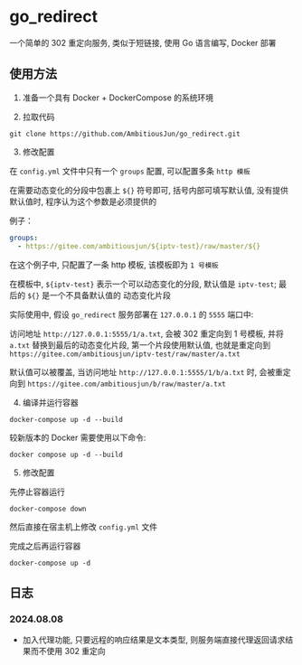 # go_redirect

一个简单的 302 重定向服务, 类似于短链接, 使用 Go 语言编写, Docker 部署

## 使用方法

1. 准备一个具有 Docker + DockerCompose 的系统环境

2. 拉取代码

```shell
git clone https://github.com/AmbitiousJun/go_redirect.git
```

3. 修改配置

在 `config.yml` 文件中只有一个 `groups` 配置, 可以配置多条 `http 模板`

在需要动态变化的分段中包裹上 `${}` 符号即可, 括号内部可填写默认值, 没有提供默认值时, 程序认为这个参数是必须提供的

例子：

```yaml
groups:
  - https://gitee.com/ambitiousjun/${iptv-test}/raw/master/${}
```

在这个例子中, 只配置了一条 http 模板, 该模板即为 `1 号模板`

在模板中, `${iptv-test}` 表示一个可以动态变化的分段, 默认值是 `iptv-test`; 最后的 `${}` 是一个不具备默认值的 动态变化片段

实际使用中, 假设 `go_redirect` 服务部署在 `127.0.0.1` 的 `5555` 端口中:

访问地址 `http://127.0.0.1:5555/1/a.txt`, 会被 302 重定向到 1 号模板, 并将 `a.txt` 替换到最后的动态变化片段, 第一个片段使用默认值, 也就是重定向到 `https://gitee.com/ambitiousjun/iptv-test/raw/master/a.txt`

默认值可以被覆盖, 当访问地址 `http://127.0.0.1:5555/1/b/a.txt` 时, 会被重定向到 `https://gitee.com/ambitiousjun/b/raw/master/a.txt`

4. 编译并运行容器

```shell
docker-compose up -d --build
```

较新版本的 Docker 需要使用以下命令:

```shell
docker compose up -d --build
```

5. 修改配置

先停止容器运行

```shell
docker-compose down
```

然后直接在宿主机上修改 `config.yml` 文件

完成之后再运行容器

```shell
docker-compose up -d
```

## 日志

### 2024.08.08

- 加入代理功能, 只要远程的响应结果是文本类型, 则服务端直接代理返回请求结果而不使用 302 重定向